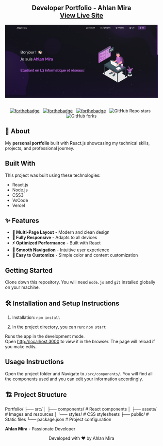 <h2 align="center">
  Developer Portfolio - Ahlan Mira <br/>
  <a href="https://miraportfolio.vercel.app/" target="_blank">View Live Site</a>
</h2>

<div align="center">
  <img alt="Demo" src="./Images/readme-img.png" />
</div>

<br/>

<center>

[![forthebadge](https://forthebadge.com/images/badges/built-with-love.svg)](https://forthebadge.com) &nbsp;
[![forthebadge](https://forthebadge.com/images/badges/made-with-javascript.svg)](https://forthebadge.com) &nbsp;
[![forthebadge](https://forthebadge.com/images/badges/open-source.svg)](https://forthebadge.com) &nbsp;
![GitHub Repo stars](https://img.shields.io/github/stars/Ahlan06/Portfolio?color=red&logo=github&style=for-the-badge) &nbsp;
![GitHub forks](https://img.shields.io/github/forks/Ahlan06/Portfolio?color=red&logo=github&style=for-the-badge)

</center>

## 🚀 About

My **personal portfolio** built with React.js showcasing my technical skills, projects, and professional journey.

## Built With

This project was built using these technologies:

- React.js
- Node.js
- CSS3
- VsCode
- Vercel

## ✨ Features

- **📖 Multi-Page Layout** - Modern and clean design
- **🎨 Fully Responsive** - Adapts to all devices
- **⚡ Optimized Performance** - Built with React
- **🎯 Smooth Navigation** - Intuitive user experience
- **🔧 Easy to Customize** - Simple color and content customization

## Getting Started

Clone down this repository. You will need `node.js` and `git` installed globally on your machine.

## 🛠 Installation and Setup Instructions

1. Installation: `npm install`

2. In the project directory, you can run: `npm start`

Runs the app in the development mode.\
Open [http://localhost:3000](http://localhost:3000) to view it in the browser.
The page will reload if you make edits.

## Usage Instructions

Open the project folder and Navigate to `/src/components/`. 
You will find all the components used and you can edit your information accordingly.

## 🏗 Project Structure

Portfolio/
├── src/
│ ├── components/ # React components
│ ├── assets/ # Images and resources
│ └── styles/ # CSS stylesheets
├── public/ # Static files
└── package.json # Project configuration


**Ahlan Mira** - Passionate Developer


<div align="center">
  Developed with ❤️ by Ahlan Mira
</div>

